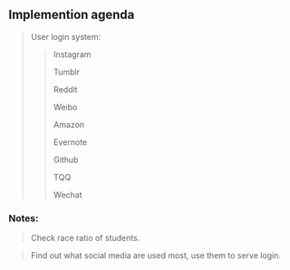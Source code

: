 ## Implemention agenda
>User login system:
>>Instagram
>>
>>Tumblr
>>
>>Reddit
>>
>>Weibo
>>
>>Amazon
>>
>>Evernote
>>
>>Github
>>
>>TQQ
>>
>>Wechat
>>

### Notes:
>Check race ratio of students.

>Find out what social media are used most, use them to serve login.
